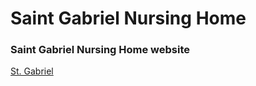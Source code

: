 # Saint Gabriel Nursing Home

### Saint Gabriel Nursing Home website 

[St. Gabriel](https://saintgabrielnursinghome.com)
